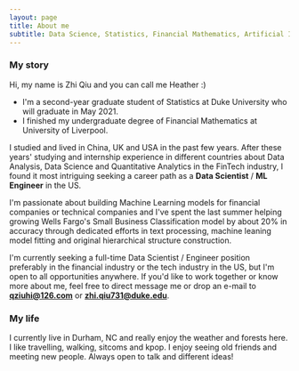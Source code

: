 ```yaml
---
layout: page
title: About me
subtitle: Data Science, Statistics, Financial Mathematics, Artificial Intelligence, Machine Learning, Deep Learning
---
```


### My story
  
Hi, my name is Zhi Qiu and you can call me Heather :)
  
- I'm a second-year graduate student of Statistics at Duke University who will graduate in May 2021.
- I finished my undergraduate degree of Financial Mathematics at University of Liverpool.

I studied and lived in China, UK and USA in the past few years. After these years' studying and internship experience in different countries about Data Analysis, Data Science and Quantitative Analytics in the FinTech industry, I found it most intriguing seeking a career path as a **Data Scientist** / **ML Engineer** in the US.

I'm passionate about building Machine Learning models for financial companies or technical companies and I've spent the last summer helping growing Wells Fargo's Small Business Classification model by about 20% in accuracy through dedicated efforts in text processing, machine leaning model fitting and original hierarchical structure construction.

I'm currently seeking a full-time Data Scientist / Engineer position preferably in the financial industry or the tech industry in the US, but I'm open to all opportunities anywhere. If you'd like to work together or know more about me, feel free to direct message me or drop an e-mail to **qziuhi@126.com** or **zhi.qiu731@duke.edu**. 

### My life
  
I currently live in Durham, NC and really enjoy the weather and forests here. I like travelling, walking, sitcoms and kpop. I enjoy seeing old friends and meeting new people. Always open to talk and different ideas!


